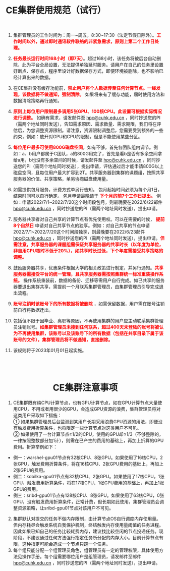 # CE集群使用规范（试行）  
<br/>  

1. 集群管理员的工作时间为：周一~周五，8:30~17:30（法定节假日除外）。**<font color=red>工作时间以外，通过即时通讯软件联络的非紧急需求，原则上第二个工作日处理。</font>**  
 
2. **<font color=red>任务最长运行时间168小时（即7天）</font>**。超过168小时，该任务将被后台自动删除，此为平台全局设置，无法提供单独延时服务。请用户在自己的任务里设置好断点、保存点，程序里设计好数据保存方式，即便环境被删除，也不影响已经计算出来的数据。  
   
3. 在CE集群没有缓存功能前，**<font color=red>禁止用户将个人数据传至任何计算节点。一经发现，该数据将不做通知，强制清除。</font>** 如果将来有了缓存功能，届时使用方法和数据清除策略再行通知。

4. **<font color=red>原则上每位用户限制最多调用5张GPU、100核CPU。此设置可根据实际情况进行调整。</font>** 如确有需求，请发邮件至 hpc@cuhk.edu.cn ，同时抄送您的PI（需两个地址同时发送），告知需求原因、需求数量、需求期限，我们将在评估后，为您调整资源限制。请注意，资源限制调整后，您需要受到额外的一些约束，例如：放开对GPU和CPU的限制，但是不能使用某些分区。
   
5. **<font color=red>每位用户最多可使用800G磁盘空间</font>**，如有不够，首先各团队组内调节。例如：a、b用户都属于C团队，a的800G用完了，首先是看b是否有多余空间拿给a用，b也没有多余空间的时候，请发邮件至 hpc@cuhk.edu.cn ，同时抄送您的PI（需两个地址同时发送），提出申请，评估通过后才能申请800G以上磁盘空间，且每位用户最大扩容到2T。共享服务器到集群的课题组，按照共享服务器的价值、共享策略，单另协商磁盘使用量。  
   
6. 如需提供包月服务，计费方式单另行告知。 包月起始时间必须为每个月1日，结束时间可以自行确定。 包月申请最晚请于 **<font color=red>下个月的前7个工作日提出。</font>** 例如：申请2022/7/1~2022/7/20这个时间段包月，则最晚要在2022/6/22邮件 hpc@cuhk.edu.cn ，同时抄送您的PI（需两个地址同时发送），提出申请。  
   
7. 服务器共享者对自己共享的计算节点有优先使用权。可以在需要的时候， **<font color=red>提前8个自然日</font>** 申请对自己共享节点的独享。例如：对自己共享的节点申请2022/7/1~2022/7/20这个时间段独享，则最晚要在2022/6/23邮件 hpc@cuhk.edu.cn ，同时抄送您的PI（需两个地址同时发送），提出申请。**<font color=red>但需注意，共享服务器的课题组需保证共享服务器的共享时长（以年度为单位，非自用CPU核时不低于20%），如共享时长过低，下个年度需接受共享策略的调整。</font>**  
   
8. 鼓励服务器共享，优惠条件根据大学的相关政策进行制定，并另行通知。**<font color=red>共享服务器需接受平台的统一管理，且共享服务器需按照集群统一标准重装操作系统。</font>** 操作系统重装前，数据的备份、迁移等需用户自行完成。如已共享的服务器要退出集群共享，需提前一个月联系集群管理员，由集群管理员引导完成退出流程。  
   
9. **<font color=red>账号注销时该账号下的所有数据将被删除</font>** ，如需保留数据，用户需在账号注销前自行将数据迁出。  
10. 包括但不限于因毕业、离职等原因，不再使用集群的用户应主动联系集群管理员注销账号。**<font color=red>如集群管理员未接到任何联系，超过400天未登陆的账号将被认为不再使用集群，该账号以及该账号下的所有数据（包括在共享目录下属于该账号的文件），集群管理员将不做通知，直接删除。</font>**  
11. 该规则将于2023年01月01日起实施。

<br/><br/>

# <center>CE集群注意事项<center>  
1. CE集群既有纯CPU计算节点，也有GPU计算节点，如在GPU计算节点大量使用CPU，不用或者用很少的GPU，会造成GPU资源的浪费，集群管理员将对这类用户采取如下措施：  
① 如果集群管理员后台监测到某用户长期采用浪费GPU资源的用法，即便没有触发费用折算条件，也将限定一些计算节点对这类用户不可见。  
② 如果使用了一台计算节点≥1/2的CPU，使用的GPU却≤1/3（不够整除的，一律按照整数部分加1计），则需在已产生的费用的基础上，再加上折算的GPU费用。折算举例如下：  
- 例一：warshel-gpu01节点有32核CPU、8张GPU。如果使用了16核CPU，2张GPU，触发费用折算条件，将在16核CPU、2张GPU费用的基础上，再加上2张GPU的费用。  
- 例二：kobilka-gpu01节点有32核CPU、2张GPU。如果使用了17核CPU，1张GPU，触发费用折算条件，将在17核CPU、1张GPU费用的基础上，再加上1张GPU的费用。  
- 例三：sribd-gpu01节点有128核CPU、8张GPU。如果使用了63核CPU，0张GPU，没有触发费用折算条件，正常计费，但长期如此使用，集群管理员会调整资源策略，让sribd-gpu01节点对该用户不可见。

2. 集群默认对提交的任务不做内存限制，由计算节点OS自行调度内存使用量。但内存耗尽会触发系统自我保护机制，终结触发内存使用量阈值的任务进程。因此如果已知自己的任务比较耗费内存，建议找比较空闲的节点投递任务。现阶段，不建议通过任何方法强行指定任务所分配的内存大小。目前计算节点有限，这种指定可能会造成一个节点只跑一个任务。  
3. 每个组只能分配一个组管理员角色，组管理员有一定的管理权限，具体使用方法见操作手册。每个组需要哪位用户是组管理员，请发邮件至邮件 hpc@cuhk.edu.cn ，同时抄送您的PI（需两个地址同时发送），提出申请。